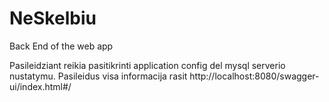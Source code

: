 # NeSkelbiu
Back End of the web app

Pasileidziant reikia pasitikrinti application config del mysql serverio nustatymu.
Pasileidus visa informacija rasit http://localhost:8080/swagger-ui/index.html#/
